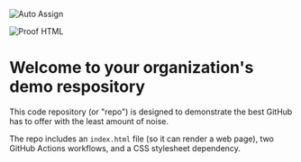 ![Auto Assign](https://github.com/Skill-Sharing-Platform-Lite/demo-repository/actions/workflows/auto-assign.yml/badge.svg)

![Proof HTML](https://github.com/Skill-Sharing-Platform-Lite/demo-repository/actions/workflows/proof-html.yml/badge.svg)

# Welcome to your organization's demo respository
This code repository (or "repo") is designed to demonstrate the best GitHub has to offer with the least amount of noise.

The repo includes an `index.html` file (so it can render a web page), two GitHub Actions workflows, and a CSS stylesheet dependency.
